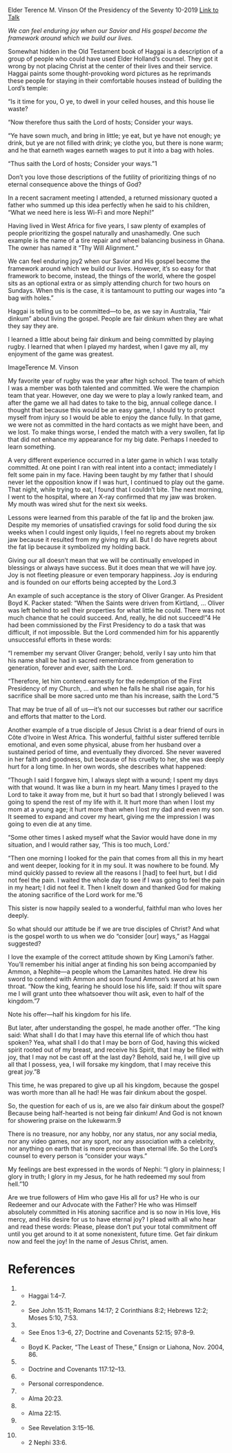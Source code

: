 Elder Terence M. Vinson
Of the Presidency of the Seventy
10-2019
[Link to Talk](https://www.churchofjesuschrist.org/study/general-conference/2019/10/12vinson?lang=eng)

_We can feel enduring joy when our Savior and His gospel become the framework around which we build our lives._

Somewhat hidden in the Old Testament book of Haggai is a description of a group of people who could have used Elder Holland’s counsel. They got it wrong by not placing Christ at the center of their lives and their service. Haggai paints some thought-provoking word pictures as he reprimands these people for staying in their comfortable houses instead of building the Lord’s temple:

“Is it time for you, O ye, to dwell in your ceiled houses, and this house lie waste?

“Now therefore thus saith the Lord of hosts; Consider your ways.

“Ye have sown much, and bring in little; ye eat, but ye have not enough; ye drink, but ye are not filled with drink; ye clothe you, but there is none warm; and he that earneth wages earneth wages to put it into a bag with holes.

“Thus saith the Lord of hosts; Consider your ways.”1

Don’t you love those descriptions of the futility of prioritizing things of no eternal consequence above the things of God?

In a recent sacrament meeting I attended, a returned missionary quoted a father who summed up this idea perfectly when he said to his children, “What we need here is less Wi-Fi and more Nephi!”

Having lived in West Africa for five years, I saw plenty of examples of people prioritizing the gospel naturally and unashamedly. One such example is the name of a tire repair and wheel balancing business in Ghana. The owner has named it “Thy Will Alignment.”

We can feel enduring joy2 when our Savior and His gospel become the framework around which we build our lives. However, it’s so easy for that framework to become, instead, the things of the world, where the gospel sits as an optional extra or as simply attending church for two hours on Sundays. When this is the case, it is tantamount to putting our wages into “a bag with holes.”

Haggai is telling us to be committed—to be, as we say in Australia, “fair dinkum” about living the gospel. People are fair dinkum when they are what they say they are.

I learned a little about being fair dinkum and being committed by playing rugby. I learned that when I played my hardest, when I gave my all, my enjoyment of the game was greatest.



  ImageTerence M. Vinson

My favorite year of rugby was the year after high school. The team of which I was a member was both talented and committed. We were the champion team that year. However, one day we were to play a lowly ranked team, and after the game we all had dates to take to the big, annual college dance. I thought that because this would be an easy game, I should try to protect myself from injury so I would be able to enjoy the dance fully. In that game, we were not as committed in the hard contacts as we might have been, and we lost. To make things worse, I ended the match with a very swollen, fat lip that did not enhance my appearance for my big date. Perhaps I needed to learn something.

A very different experience occurred in a later game in which I was totally committed. At one point I ran with real intent into a contact; immediately I felt some pain in my face. Having been taught by my father that I should never let the opposition know if I was hurt, I continued to play out the game. That night, while trying to eat, I found that I couldn’t bite. The next morning, I went to the hospital, where an X-ray confirmed that my jaw was broken. My mouth was wired shut for the next six weeks.

Lessons were learned from this parable of the fat lip and the broken jaw. Despite my memories of unsatisfied cravings for solid food during the six weeks when I could ingest only liquids, I feel no regrets about my broken jaw because it resulted from my giving my all. But I do have regrets about the fat lip because it symbolized my holding back.

Giving our all doesn’t mean that we will be continually enveloped in blessings or always have success. But it does mean that we will have joy. Joy is not fleeting pleasure or even temporary happiness. Joy is enduring and is founded on our efforts being accepted by the Lord.3

An example of such acceptance is the story of Oliver Granger. As President Boyd K. Packer stated: “When the Saints were driven from Kirtland, … Oliver was left behind to sell their properties for what little he could. There was not much chance that he could succeed. And, really, he did not succeed!”4 He had been commissioned by the First Presidency to do a task that was difficult, if not impossible. But the Lord commended him for his apparently unsuccessful efforts in these words:

“I remember my servant Oliver Granger; behold, verily I say unto him that his name shall be had in sacred remembrance from generation to generation, forever and ever, saith the Lord.

“Therefore, let him contend earnestly for the redemption of the First Presidency of my Church, … and when he falls he shall rise again, for his sacrifice shall be more sacred unto me than his increase, saith the Lord.”5

That may be true of all of us—it’s not our successes but rather our sacrifice and efforts that matter to the Lord.

Another example of a true disciple of Jesus Christ is a dear friend of ours in Côte d’Ivoire in West Africa. This wonderful, faithful sister suffered terrible emotional, and even some physical, abuse from her husband over a sustained period of time, and eventually they divorced. She never wavered in her faith and goodness, but because of his cruelty to her, she was deeply hurt for a long time. In her own words, she describes what happened:

“Though I said I forgave him, I always slept with a wound; I spent my days with that wound. It was like a burn in my heart. Many times I prayed to the Lord to take it away from me, but it hurt so bad that I strongly believed I was going to spend the rest of my life with it. It hurt more than when I lost my mom at a young age; it hurt more than when I lost my dad and even my son. It seemed to expand and cover my heart, giving me the impression I was going to even die at any time.

“Some other times I asked myself what the Savior would have done in my situation, and I would rather say, ‘This is too much, Lord.’

“Then one morning I looked for the pain that comes from all this in my heart and went deeper, looking for it in my soul. It was nowhere to be found. My mind quickly passed to review all the reasons I [had] to feel hurt, but I did not feel the pain. I waited the whole day to see if I was going to feel the pain in my heart; I did not feel it. Then I knelt down and thanked God for making the atoning sacrifice of the Lord work for me.”6

This sister is now happily sealed to a wonderful, faithful man who loves her deeply.

So what should our attitude be if we are true disciples of Christ? And what is the gospel worth to us when we do “consider [our] ways,” as Haggai suggested?

I love the example of the correct attitude shown by King Lamoni’s father. You’ll remember his initial anger at finding his son being accompanied by Ammon, a Nephite—a people whom the Lamanites hated. He drew his sword to contend with Ammon and soon found Ammon’s sword at his own throat. “Now the king, fearing he should lose his life, said: If thou wilt spare me I will grant unto thee whatsoever thou wilt ask, even to half of the kingdom.”7

Note his offer—half his kingdom for his life.

But later, after understanding the gospel, he made another offer. “The king said: What shall I do that I may have this eternal life of which thou hast spoken? Yea, what shall I do that I may be born of God, having this wicked spirit rooted out of my breast, and receive his Spirit, that I may be filled with joy, that I may not be cast off at the last day? Behold, said he, I will give up all that I possess, yea, I will forsake my kingdom, that I may receive this great joy.”8

This time, he was prepared to give up all his kingdom, because the gospel was worth more than all he had! He was fair dinkum about the gospel.

So, the question for each of us is, are we also fair dinkum about the gospel? Because being half-hearted is not being fair dinkum! And God is not known for showering praise on the lukewarm.9

There is no treasure, nor any hobby, nor any status, nor any social media, nor any video games, nor any sport, nor any association with a celebrity, nor anything on earth that is more precious than eternal life. So the Lord’s counsel to every person is “consider your ways.”

My feelings are best expressed in the words of Nephi: “I glory in plainness; I glory in truth; I glory in my Jesus, for he hath redeemed my soul from hell.”10

Are we true followers of Him who gave His all for us? He who is our Redeemer and our Advocate with the Father? He who was Himself absolutely committed in His atoning sacrifice and is so now in His love, His mercy, and His desire for us to have eternal joy? I plead with all who hear and read these words: Please, please don’t put your total commitment off until you get around to it at some nonexistent, future time. Get fair dinkum now and feel the joy! In the name of Jesus Christ, amen.

# References
1. - Haggai 1:4–7.
2. - See John 15:11; Romans 14:17; 2 Corinthians 8:2; Hebrews 12:2; Moses 5:10, 7:53.
3. - See Enos 1:3–6, 27; Doctrine and Covenants 52:15; 97:8–9.
4. - Boyd K. Packer, “The Least of These,” Ensign or Liahona, Nov. 2004, 86.
5. - Doctrine and Covenants 117:12–13.
6. - Personal correspondence.
7. - Alma 20:23.
8. - Alma 22:15.
9. - See Revelation 3:15–16.
10. - 2 Nephi 33:6.